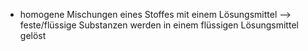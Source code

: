 - homogene Mischungen eines Stoffes mit einem Lösungsmittel
--> feste/flüssige Substanzen werden in einem flüssigen Lösungsmittel gelöst